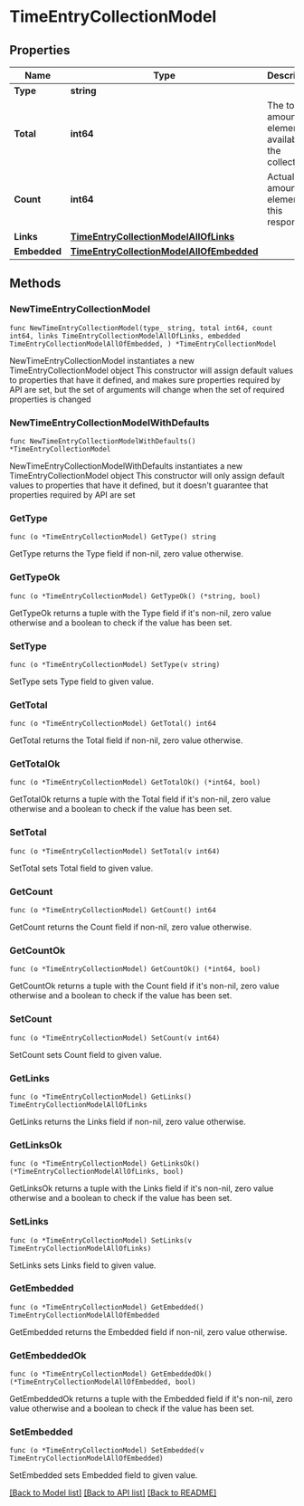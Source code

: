 # TimeEntryCollectionModel

## Properties

Name | Type | Description | Notes
------------ | ------------- | ------------- | -------------
**Type** | **string** |  | 
**Total** | **int64** | The total amount of elements available in the collection. | 
**Count** | **int64** | Actual amount of elements in this response. | 
**Links** | [**TimeEntryCollectionModelAllOfLinks**](TimeEntryCollectionModelAllOfLinks.md) |  | 
**Embedded** | [**TimeEntryCollectionModelAllOfEmbedded**](TimeEntryCollectionModelAllOfEmbedded.md) |  | 

## Methods

### NewTimeEntryCollectionModel

`func NewTimeEntryCollectionModel(type_ string, total int64, count int64, links TimeEntryCollectionModelAllOfLinks, embedded TimeEntryCollectionModelAllOfEmbedded, ) *TimeEntryCollectionModel`

NewTimeEntryCollectionModel instantiates a new TimeEntryCollectionModel object
This constructor will assign default values to properties that have it defined,
and makes sure properties required by API are set, but the set of arguments
will change when the set of required properties is changed

### NewTimeEntryCollectionModelWithDefaults

`func NewTimeEntryCollectionModelWithDefaults() *TimeEntryCollectionModel`

NewTimeEntryCollectionModelWithDefaults instantiates a new TimeEntryCollectionModel object
This constructor will only assign default values to properties that have it defined,
but it doesn't guarantee that properties required by API are set

### GetType

`func (o *TimeEntryCollectionModel) GetType() string`

GetType returns the Type field if non-nil, zero value otherwise.

### GetTypeOk

`func (o *TimeEntryCollectionModel) GetTypeOk() (*string, bool)`

GetTypeOk returns a tuple with the Type field if it's non-nil, zero value otherwise
and a boolean to check if the value has been set.

### SetType

`func (o *TimeEntryCollectionModel) SetType(v string)`

SetType sets Type field to given value.


### GetTotal

`func (o *TimeEntryCollectionModel) GetTotal() int64`

GetTotal returns the Total field if non-nil, zero value otherwise.

### GetTotalOk

`func (o *TimeEntryCollectionModel) GetTotalOk() (*int64, bool)`

GetTotalOk returns a tuple with the Total field if it's non-nil, zero value otherwise
and a boolean to check if the value has been set.

### SetTotal

`func (o *TimeEntryCollectionModel) SetTotal(v int64)`

SetTotal sets Total field to given value.


### GetCount

`func (o *TimeEntryCollectionModel) GetCount() int64`

GetCount returns the Count field if non-nil, zero value otherwise.

### GetCountOk

`func (o *TimeEntryCollectionModel) GetCountOk() (*int64, bool)`

GetCountOk returns a tuple with the Count field if it's non-nil, zero value otherwise
and a boolean to check if the value has been set.

### SetCount

`func (o *TimeEntryCollectionModel) SetCount(v int64)`

SetCount sets Count field to given value.


### GetLinks

`func (o *TimeEntryCollectionModel) GetLinks() TimeEntryCollectionModelAllOfLinks`

GetLinks returns the Links field if non-nil, zero value otherwise.

### GetLinksOk

`func (o *TimeEntryCollectionModel) GetLinksOk() (*TimeEntryCollectionModelAllOfLinks, bool)`

GetLinksOk returns a tuple with the Links field if it's non-nil, zero value otherwise
and a boolean to check if the value has been set.

### SetLinks

`func (o *TimeEntryCollectionModel) SetLinks(v TimeEntryCollectionModelAllOfLinks)`

SetLinks sets Links field to given value.


### GetEmbedded

`func (o *TimeEntryCollectionModel) GetEmbedded() TimeEntryCollectionModelAllOfEmbedded`

GetEmbedded returns the Embedded field if non-nil, zero value otherwise.

### GetEmbeddedOk

`func (o *TimeEntryCollectionModel) GetEmbeddedOk() (*TimeEntryCollectionModelAllOfEmbedded, bool)`

GetEmbeddedOk returns a tuple with the Embedded field if it's non-nil, zero value otherwise
and a boolean to check if the value has been set.

### SetEmbedded

`func (o *TimeEntryCollectionModel) SetEmbedded(v TimeEntryCollectionModelAllOfEmbedded)`

SetEmbedded sets Embedded field to given value.



[[Back to Model list]](../README.md#documentation-for-models) [[Back to API list]](../README.md#documentation-for-api-endpoints) [[Back to README]](../README.md)


